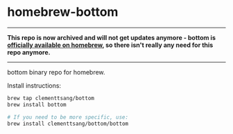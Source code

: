 # homebrew-bottom

---

**This repo is now archived and will not get updates anymore - bottom is [officially available on homebrew](https://github.com/Homebrew/homebrew-core/blob/master/Formula/bottom.rb), so there isn't really any need for this repo anymore.**

---

bottom binary repo for homebrew.

Install instructions:

```bash
brew tap clementtsang/bottom
brew install bottom

# If you need to be more specific, use:
brew install clementtsang/bottom/bottom
```
